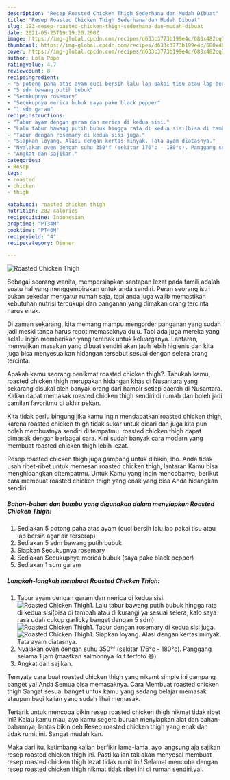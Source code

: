 ```yaml
---
description: "Resep Roasted Chicken Thigh Sederhana dan Mudah Dibuat"
title: "Resep Roasted Chicken Thigh Sederhana dan Mudah Dibuat"
slug: 193-resep-roasted-chicken-thigh-sederhana-dan-mudah-dibuat
date: 2021-05-25T19:19:20.290Z
image: https://img-global.cpcdn.com/recipes/d633c3773b199e4c/680x482cq70/roasted-chicken-thigh-foto-resep-utama.jpg
thumbnail: https://img-global.cpcdn.com/recipes/d633c3773b199e4c/680x482cq70/roasted-chicken-thigh-foto-resep-utama.jpg
cover: https://img-global.cpcdn.com/recipes/d633c3773b199e4c/680x482cq70/roasted-chicken-thigh-foto-resep-utama.jpg
author: Lola Pope
ratingvalue: 4.7
reviewcount: 8
recipeingredient:
- "5 potong paha atas ayam cuci bersih lalu lap pakai tisu atau lap bersih agar air terserap"
- "5 sdm bawang putih bubuk"
- "Secukupnya rosemary"
- "Secukupnya merica bubuk saya pake black pepper"
- "1 sdm garam"
recipeinstructions:
- "Tabur ayam dengan garam dan merica di kedua sisi."
- "Lalu tabur bawang putih bubuk hingga rata di kedua sisi(bisa di tambah atau di kurangi ya sesuai selera, kalo saya rasa udah cukup garlicky banget dengan 5 sdm)"
- "Tabur dengan rosemary di kedua sisi juga."
- "Siapkan loyang. Alasi dengan kertas minyak. Tata ayam diatasnya."
- "Nyalakan oven dengan suhu 350°f (sekitar 176°c - 180°c). Panggang selama 1 jam (maafkan salmonnya ikut terfoto 😅)."
- "Angkat dan sajikan."
categories:
- Resep
tags:
- roasted
- chicken
- thigh

katakunci: roasted chicken thigh 
nutrition: 202 calories
recipecuisine: Indonesian
preptime: "PT34M"
cooktime: "PT46M"
recipeyield: "4"
recipecategory: Dinner

---
```



![Roasted Chicken Thigh](https://img-global.cpcdn.com/recipes/d633c3773b199e4c/680x482cq70/roasted-chicken-thigh-foto-resep-utama.jpg)

Sebagai seorang wanita, mempersiapkan santapan lezat pada famili adalah suatu hal yang menggembirakan untuk anda sendiri. Peran seorang istri bukan sekedar mengatur rumah saja, tapi anda juga wajib memastikan kebutuhan nutrisi tercukupi dan panganan yang dimakan orang tercinta harus enak.

Di zaman  sekarang, kita memang mampu mengorder panganan yang sudah jadi meski tanpa harus repot memasaknya dulu. Tapi ada juga mereka yang selalu ingin memberikan yang terenak untuk keluarganya. Lantaran, menyajikan masakan yang dibuat sendiri akan jauh lebih higienis dan kita juga bisa menyesuaikan hidangan tersebut sesuai dengan selera orang tercinta. 



Apakah kamu seorang penikmat roasted chicken thigh?. Tahukah kamu, roasted chicken thigh merupakan hidangan khas di Nusantara yang sekarang disukai oleh banyak orang dari hampir setiap daerah di Nusantara. Kalian dapat memasak roasted chicken thigh sendiri di rumah dan boleh jadi camilan favoritmu di akhir pekan.

Kita tidak perlu bingung jika kamu ingin mendapatkan roasted chicken thigh, karena roasted chicken thigh tidak sukar untuk dicari dan juga kita pun boleh membuatnya sendiri di tempatmu. roasted chicken thigh dapat dimasak dengan berbagai cara. Kini sudah banyak cara modern yang membuat roasted chicken thigh lebih lezat.

Resep roasted chicken thigh juga gampang untuk dibikin, lho. Anda tidak usah ribet-ribet untuk memesan roasted chicken thigh, lantaran Kamu bisa menghidangkan ditempatmu. Untuk Kamu yang ingin mencobanya, berikut cara membuat roasted chicken thigh yang enak yang bisa Anda hidangkan sendiri.

<!--inarticleads1-->

##### Bahan-bahan dan bumbu yang digunakan dalam menyiapkan Roasted Chicken Thigh:

1. Sediakan 5 potong paha atas ayam (cuci bersih lalu lap pakai tisu atau lap bersih agar air terserap)
1. Sediakan 5 sdm bawang putih bubuk
1. Siapkan Secukupnya rosemary
1. Sediakan Secukupnya merica bubuk (saya pake black pepper)
1. Sediakan 1 sdm garam




<!--inarticleads2-->

##### Langkah-langkah membuat Roasted Chicken Thigh:

1. Tabur ayam dengan garam dan merica di kedua sisi.
<img src="https://img-global.cpcdn.com/steps/27e8993c678c9280/160x128cq70/roasted-chicken-thigh-langkah-memasak-1-foto.jpg" alt="Roasted Chicken Thigh">1. Lalu tabur bawang putih bubuk hingga rata di kedua sisi(bisa di tambah atau di kurangi ya sesuai selera, kalo saya rasa udah cukup garlicky banget dengan 5 sdm)
<img src="https://img-global.cpcdn.com/steps/501c47131d6a6f45/160x128cq70/roasted-chicken-thigh-langkah-memasak-2-foto.jpg" alt="Roasted Chicken Thigh">1. Tabur dengan rosemary di kedua sisi juga.
<img src="https://img-global.cpcdn.com/steps/759bf4eaf874bcbe/160x128cq70/roasted-chicken-thigh-langkah-memasak-3-foto.jpg" alt="Roasted Chicken Thigh">1. Siapkan loyang. Alasi dengan kertas minyak. Tata ayam diatasnya.
1. Nyalakan oven dengan suhu 350°f (sekitar 176°c - 180°c). Panggang selama 1 jam (maafkan salmonnya ikut terfoto 😅).
1. Angkat dan sajikan.




Ternyata cara buat roasted chicken thigh yang nikamt simple ini gampang banget ya! Anda Semua bisa memasaknya. Cara Membuat roasted chicken thigh Sangat sesuai banget untuk kamu yang sedang belajar memasak ataupun bagi kalian yang sudah lihai memasak.

Tertarik untuk mencoba bikin resep roasted chicken thigh nikmat tidak ribet ini? Kalau kamu mau, ayo kamu segera buruan menyiapkan alat dan bahan-bahannya, lantas bikin deh Resep roasted chicken thigh yang enak dan tidak rumit ini. Sangat mudah kan. 

Maka dari itu, ketimbang kalian berfikir lama-lama, ayo langsung aja sajikan resep roasted chicken thigh ini. Pasti kalian tak akan menyesal membuat resep roasted chicken thigh lezat tidak rumit ini! Selamat mencoba dengan resep roasted chicken thigh nikmat tidak ribet ini di rumah sendiri,ya!.

